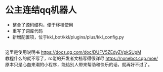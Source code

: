 # 公主连结qq机器人
* 整合了源码结构，便于移植使用  
* 重写了词库代码  
* 新增配置项，位于kkl_bot/kkl/plugins/plus/kkl_config.py
## 
这里是使用说明书 https://docs.qq.com/doc/DUFV5ZEdyZVpkSUpM  
教程什么的就不写了，rc佬的开发者文档写得很详尽 https://nonebot.cqp.moe/  
原本只是心血来潮的小程序，能给别人带来帮助和快乐的话，就再好不过了。
